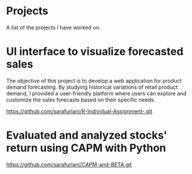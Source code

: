 # Projects
A list of the projects I have worked on.

# UI interface to visualize forecasted sales
The objective of this project is to develop a web application for product demand forecasting. By studying historical variations of retail product demand, I provided a user-friendly platform where users can explore and customize the sales forecasts based on their specific needs.

https://github.com/sarafurlani/R-Individual-Assignment-.git

# Evaluated and analyzed stocks' return using CAPM with Python
https://github.com/sarafurlani/CAPM-and-BETA.git
